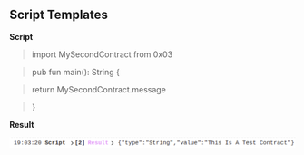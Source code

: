 ## Script Templates

**Script**

>import MySecondContract from 0x03

>pub fun main(): String {

  >return MySecondContract.message

>}

**Result**

![](images/Cadence-c2d1.png)